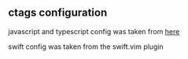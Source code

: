 ## ctags configuration

javascript and typescript config was taken from [here](https://medium.com/adorableio/modern-javascript-ctags-configuration-199884dbcc1)

swift config was taken from the swift.vim plugin
